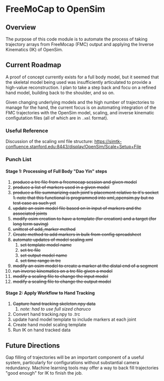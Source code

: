 # FreeMoCap to OpenSim

## Overview

The purpose of this code module is to automate the process of taking trajectory arrays from FreeMocap (FMC) output and applying the Inverse Kinematics (IK) of OpenSim.

## Current Roadmap

A proof of concept currently exists for a full body model, but it seemed that the skeletal model being used was insufficiently articulated to provide a high-value reconstruction. I plan to take a step back and focu on a refined hand model, building back to the shoulder, and so on.

Given changing underlying models and the high number of trajectories to manage for the hand, the current focus is on automating integration of the FMC trajectories with the OpenSim model, scaling, and inverse kinematic configutation files (all of which are in `.xml` format).

### Useful Reference

Discussion of the scaling xml file structure: <https://simtk-confluence.stanford.edu:8443/display/OpenSim/Scale+Setup+File>

### Punch List

#### Stage 1: Processing of Full Body "Dao Yin" steps

1. ~~produce a trc file from a freemocap session and given model~~
2. ~~produce a list of markers used in a given model~~
3. ~~produce a file summarizing each joint's placement relative to it's socket~~
   ~~1. note that this functional is programmed into xml_opensim.py but no test case as such yet~~
4. ~~update an osim model file based on in input of markers and the associated joints~~
5. ~~modify osim creation to have a template (for creation) and a target (for long term saving)~~
6. ~~unittest of add_marker method~~
7. ~~Create method to add markers in bulk from config spreadsheet~~
8. ~~automate updates of model scaling.xml~~
   1. ~~set template model name~~
   2. ~~set trc file~~
   3. ~~set output model name~~
   4. ~~set time range in trc~~
9. ~~modify an osim model to create a marker at the distal end of a segment~~
10. ~~run inverse kinematics on a trc file given a model~~
11. ~~modify a scaling file to change the input model~~
12. ~~modify a scaling file to change the output model~~
#### Stage 2: Apply Workflow to Hand Tracking

1. ~~Capture hand tracking skeleton.npy data~~
   1. *note: had to use full sized charuco* 
2. Convert hand tracking.npy to .trc
3. update hand model template to include markers at each joint
4. Create hand model scaling template
5. Run IK on hand tracked data
## Future Directions

Gap filling of trajectories will be an important component of a useful system, particularly for configurations without substantial camera redundancy. Machine learning tools may offer a way to back fill trajectories "good enough" for IK to finish the job.
